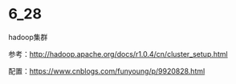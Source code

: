 # 6_28

hadoop集群

参考：http://hadoop.apache.org/docs/r1.0.4/cn/cluster_setup.html

配置：https://www.cnblogs.com/funyoung/p/9920828.html



